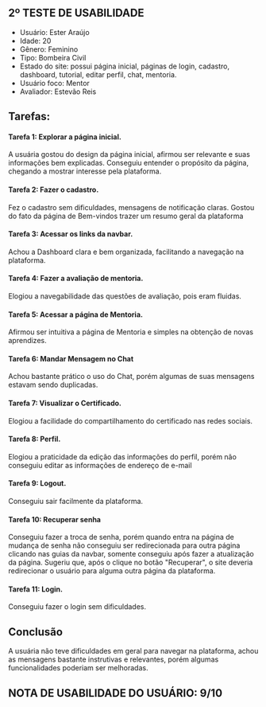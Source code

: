 ## 2º TESTE DE USABILIDADE

- Usuário: Ester Araújo
- Idade: 20
- Gênero: Feminino
- Tipo: Bombeira Civil
- Estado do site: possui página inicial, páginas de login, cadastro, dashboard, tutorial, editar perfil, chat, mentoria.
- Usuário foco: Mentor
- Avaliador: Estevão Reis

## Tarefas:

#### Tarefa 1: Explorar a página inicial.

A usuária gostou do design da página inicial, afirmou ser  relevante e suas informações bem explicadas. Conseguiu entender o propósito da página, chegando a mostrar interesse pela plataforma.

#### Tarefa 2: Fazer o cadastro.

Fez o cadastro sem dificuldades, mensagens de notificação claras. Gostou do fato da página de Bem-vindos trazer um resumo geral da plataforma

#### Tarefa 3: Acessar os links da navbar.

Achou a Dashboard clara e bem organizada, facilitando a navegação na plataforma.

#### Tarefa 4: Fazer a avaliação de mentoria.

Elogiou a navegabilidade das questões de avaliação, pois eram fluidas.

#### Tarefa 5: Acessar a página de Mentoria.

Afirmou ser intuitiva a página de Mentoria e simples na obtenção de novas aprendizes.

#### Tarefa 6: Mandar Mensagem no Chat

Achou bastante prático o uso do Chat, porém algumas de suas mensagens estavam sendo duplicadas.

#### Tarefa 7: Visualizar o Certificado.

Elogiou a facilidade do compartilhamento do certificado nas redes sociais.

#### Tarefa 8: Perfil.

Elogiou a praticidade da edição das informações do perfil, porém não conseguiu editar as informações de endereço de e-mail

#### Tarefa 9: Logout.
Conseguiu sair facilmente da plataforma.

#### Tarefa 10: Recuperar senha
Conseguiu fazer a troca de senha, porém quando entra na página de mudança de senha não conseguiu ser redirecionada para outra página clicando nas guias da navbar, somente conseguiu após fazer a atualização da página. Sugeriu que, após o clique no botão "Recuperar", o site deveria redirecionar o usuário para alguma outra página da plataforma.

#### Tarefa 11: Login.
Conseguiu fazer o login sem dificuldades.

## Conclusão

A usuária não teve dificuldades em geral para navegar na plataforma, achou as mensagens bastante instrutivas e relevantes, porém algumas funcionalidades poderiam ser melhoradas.

## NOTA DE USABILIDADE DO USUÁRIO: 9/10

